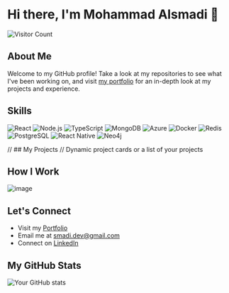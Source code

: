 # Hi there, I'm Mohammad Alsmadi 👋

![Visitor Count](https://profile-counter.glitch.me/smadixd/count.svg)

## About Me
Welcome to my GitHub profile! Take a look at my repositories to see what I've been working on, and visit [my portfolio](https://mohammadalsmadi.com) for an in-depth look at my projects and experience.

## Skills
![React](https://img.shields.io/badge/-ReactJs-61DAFB?logo=react&logoColor=white)
![Node.js](https://img.shields.io/badge/-Node.js-339933?logo=node.js&logoColor=white)
![TypeScript](https://img.shields.io/badge/-TypeScript-3178C6?logo=typescript&logoColor=white)
![MongoDB](https://img.shields.io/badge/-MongoDB-47A248?logo=mongodb&logoColor=white)
![Azure](https://img.shields.io/badge/-Azure-0089D6?logo=microsoftazure&logoColor=white)
![Docker](https://img.shields.io/badge/-Docker-2496ED?logo=docker&logoColor=white)
![Redis](https://img.shields.io/badge/-Redis-DC382D?logo=redis&logoColor=white)
![PostgreSQL](https://img.shields.io/badge/-PostgreSQL-4169E1?logo=postgresql&logoColor=white)
![React Native](https://img.shields.io/badge/-React_Native-61DAFB?logo=react&logoColor=white)
![Neo4j](https://img.shields.io/badge/-Neo4j-008CC1?logo=neo4j&logoColor=white)

// ## My Projects
// Dynamic project cards or a list of your projects

## How I Work
![image](https://github.com/smadixd/smadixd/assets/49820024/6424a085-52c6-4dad-b3b4-ddb6503f88cb)


## Let's Connect
- Visit my [Portfolio](https://mohammadalsmadi.com)
- Email me at [smadi.dev@gmail.com](mailto:smadi.dev@gmail.com)
- Connect on [LinkedIn](https://www.linkedin.com/in/smadixd)

## My GitHub Stats
![Your GitHub stats](https://github-readme-stats.vercel.app/api?username=smadixd&show_icons=true&count_private=true)
